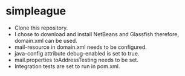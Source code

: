 # simpleague
- Clone this repository.
- I chose to download and install NetBeans and Glassfish therefore, domain.xml can be used.
- mail-resource in domain.xml needs to be configured.
- java-config attribute debug-enabled is set to true.
- mail.properties toAddressTesting needs to be set.
- Integration tests are set to run in pom.xml.
